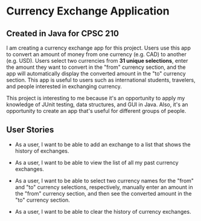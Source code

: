 # Currency Exchange Application

## Created in Java for CPSC 210

I am creating a currency exchange app for this project.
Users use this app to convert an amount of money from one currency (e.g. CAD) to another (e.g. USD).
Users select two currencies from **31 unique selections**, enter the amount they want to convert in the "from" currency section, and the app will automatically display the converted amount in the "to" currency section.
This app is useful to users such as international students, travelers, and people interested in exchanging currency.

This project is interesting to me because it's an opportunity to apply my knowledge of JUnit testing, data structures, and GUI in Java. 
Also, it's an opportunity to create an app that's useful for different groups of people.


## User Stories

-  As a user, I want to be able to add an exchange to a list that shows the history of exchanges.

-  As a user, I want to be able to view the list of all my past currency exchanges.

-  As a user, I want to be able to select two currency names for the "from" and "to" currency selections, respectively, manually enter an amount in the "from" currency section, and then see the converted amount in the "to" currency section.

-  As a user, I want to be able to clear the history of currency exchanges.